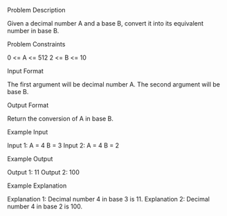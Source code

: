 Problem Description

Given a decimal number A and a base B, convert it into its equivalent number in base B.


Problem Constraints

0 <= A <= 512
2 <= B <= 10


Input Format

The first argument will be decimal number A.
The second argument will be base B.


Output Format

Return the conversion of A in base B.


Example Input

Input 1:
A = 4
B = 3
Input 2:
A = 4
B = 2 


Example Output

Output 1:
11
Output 2:
100


Example Explanation

Explanation 1:
Decimal number 4 in base 3 is 11.
Explanation 2:
Decimal number 4 in base 2 is 100. 